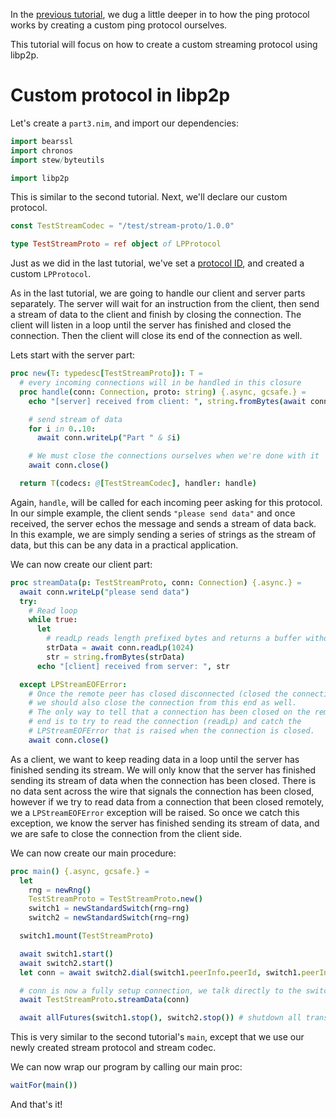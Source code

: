 In the [previous tutorial](tutorial_2_customproto.md), we dug a little deeper in to how the ping protocol works by creating a custom ping protocol ourselves.

This tutorial will focus on how to create a custom streaming protocol using libp2p.

# Custom protocol in libp2p
Let's create a `part3.nim`, and import our dependencies:
```nim
import bearssl
import chronos
import stew/byteutils

import libp2p
```
This is similar to the second tutorial. Next, we'll declare our custom protocol.
```nim
const TestStreamCodec = "/test/stream-proto/1.0.0"

type TestStreamProto = ref object of LPProtocol
```

Just as we did in the last tutorial, we've set a [protocol ID](https://docs.libp2p.io/concepts/protocols/#protocol-ids), and created a custom `LPProtocol`.

As in the last tutorial, we are going to handle our client and server parts separately. The server will wait for an instruction from the client, then send a stream of data to the client and finish by closing the connection. The client will listen in a loop until the server has finished and closed the connection. Then the client will close its end of the connection as well.

Lets start with the server part:
```nim
proc new(T: typedesc[TestStreamProto]): T =
  # every incoming connections will in be handled in this closure
  proc handle(conn: Connection, proto: string) {.async, gcsafe.} =
    echo "[server] received from client: ", string.fromBytes(await conn.readLp(1024))

    # send stream of data
    for i in 0..10:
      await conn.writeLp("Part " & $i)

    # We must close the connections ourselves when we're done with it
    await conn.close()

  return T(codecs: @[TestStreamCodec], handler: handle)
```
Again, `handle`, will be called for each incoming peer asking for this protocol. In our simple example, the client sends `"please send data"` and once received, the server echos the message and sends a stream of data back. In this example, we are simply sending a series of strings as the stream of data, but this can be any data in a practical application.

We can now create our client part:
```nim
proc streamData(p: TestStreamProto, conn: Connection) {.async.} =
  await conn.writeLp("please send data")
  try:
    # Read loop
    while true:
      let
        # readLp reads length prefixed bytes and returns a buffer without the prefix
        strData = await conn.readLp(1024)
        str = string.fromBytes(strData)
      echo "[client] received from server: ", str

  except LPStreamEOFError:
    # Once the remote peer has closed disconnected (closed the connection),
    # we should also close the connection from this end as well.
    # The only way to tell that a connection has been closed on the remote
    # end is to try to read the connection (readLp) and catch the
    # LPStreamEOFError that is raised when the connection is closed.
    await conn.close()
```
As a client, we want to keep reading data in a loop until the server has finished sending its stream. We will only know that the server has finished sending its stream of data when the connection has been closed. There is no data sent across the wire that signals the connection has been closed, however if we try to read data from a connection that been closed remotely, we a `LPStreamEOFError` exception will be raised. So once we catch this exception, we know the server has finished sending its stream of data, and we are safe to close the connection from the client side.

We can now create our main procedure:
```nim
proc main() {.async, gcsafe.} =
  let
    rng = newRng()
    TestStreamProto = TestStreamProto.new()
    switch1 = newStandardSwitch(rng=rng)
    switch2 = newStandardSwitch(rng=rng)

  switch1.mount(TestStreamProto)

  await switch1.start()
  await switch2.start()
  let conn = await switch2.dial(switch1.peerInfo.peerId, switch1.peerInfo.addrs, TestStreamCodec)

  # conn is now a fully setup connection, we talk directly to the switch1 custom protocol handler
  await TestStreamProto.streamData(conn)

  await allFutures(switch1.stop(), switch2.stop()) # shutdown all transports
```

This is very similar to the second tutorial's `main`, except that we use our newly created stream protocol and stream codec.

We can now wrap our program by calling our main proc:
```nim
waitFor(main())
```

And that's it!
